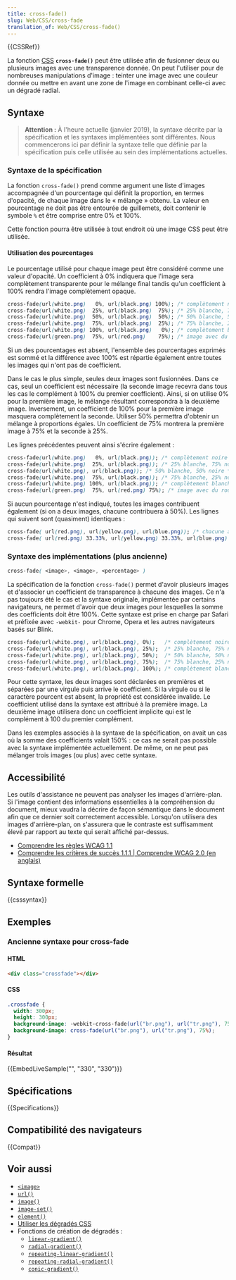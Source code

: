 ```yaml
---
title: cross-fade()
slug: Web/CSS/cross-fade
translation_of: Web/CSS/cross-fade()
---
```


{{CSSRef}}

La fonction [CSS](/fr/docs/Web/CSS) **`cross-fade()`** peut être utilisée afin de fusionner deux ou plusieurs images avec une transparence donnée.
On peut l'utiliser pour de nombreuses manipulations d'image&nbsp;: teinter une image avec une couleur donnée ou mettre en avant une zone de l'image en combinant celle-ci avec un dégradé radial.

## Syntaxe

> **Attention :** À l'heure actuelle (janvier 2019), la syntaxe décrite par la spécification et les syntaxes implémentées sont différentes. Nous commencerons ici par définir la syntaxe telle que définie par la spécification puis celle utilisée au sein des implémentations actuelles.

### Syntaxe de la spécification

La fonction `cross-fade()` prend comme argument une liste d'images accompagnée d'un pourcentage qui définit la proportion, en termes d'opacité, de chaque image dans le «&nbsp;mélange&nbsp;» obtenu. La valeur en pourcentage ne doit pas être entourée de guillemets, doit contenir le symbole `%` et être comprise entre 0% et 100%.

Cette fonction pourra être utilisée à tout endroit où une image CSS peut être utilisée.

#### Utilisation des pourcentages

Le pourcentage utilisé pour chaque image peut être considéré comme une valeur d'opacité. Un coefficient à 0% indiquera que l'image sera complètement transparente pour le mélange final tandis qu'un coefficient à 100% rendra l'image complètement opaque.

```css
cross-fade(url(white.png)   0%, url(black.png) 100%); /* complètement noire */
cross-fade(url(white.png)  25%, url(black.png)  75%); /* 25% blanche, 75% noire*/
cross-fade(url(white.png)  50%, url(black.png)  50%); /* 50% blanche, 50% noire */
cross-fade(url(white.png)  75%, url(black.png)  25%); /* 75% blanche, 25% noire */
cross-fade(url(white.png) 100%, url(black.png)   0%); /* complètement blanche */
cross-fade(url(green.png)  75%, url(red.png)    75%); /* image avec du rouge et vert à 75% */
```

Si un des pourcentages est absent, l'ensemble des pourcentages exprimés est sommé et la différence avec 100% est répartie également entre toutes les images qui n'ont pas de coefficient.

Dans le cas le plus simple, seules deux images sont fusionnées. Dans ce cas, seul un coefficient est nécessaire (la seconde image recevra dans tous les cas le complément à 100% du premier coefficient). Ainsi, si on utilise 0% pour la première image, le mélange résultant correspondra à la deuxième image. Inversement, un coefficient de 100% pour la première image masquera complètement la seconde. Utiliser 50% permettra d'obtenir un mélange à proportions égales. Un coefficient de 75% montrera la première image à 75% et la seconde à 25%.

Les lignes précédentes peuvent ainsi s'écrire également&nbsp;:

```css
cross-fade(url(white.png)   0%, url(black.png)); /* complètement noire */
cross-fade(url(white.png)  25%, url(black.png)); /* 25% blanche, 75% noire*/
cross-fade(url(white.png), url(black.png)); /* 50% blanche, 50% noire */
cross-fade(url(white.png)  75%, url(black.png)); /* 75% blanche, 25% noire */
cross-fade(url(white.png) 100%, url(black.png)); /* complètement blanche */
cross-fade(url(green.png)  75%, url(red.png) 75%); /* image avec du rouge et vert à 75% */
```

Si aucun pourcentage n'est indiqué, toutes les images contribuent également (si on a deux images, chacune contribuera à 50%). Les lignes qui suivent sont (quasiment) identiques&nbsp;:

```css
cross-fade( url(red.png), url(yellow.png), url(blue.png)); /* chacune aura 33.3333% d'opacité */
cross-fade( url(red.png) 33.33%, url(yellow.png) 33.33%, url(blue.png) 33.33%);
```

### Syntaxe des implémentations (plus ancienne)

```css
cross-fade( <image>, <image>, <percentage> )
```

La spécification de la fonction `cross-fade()` permet d'avoir plusieurs images et d'associer un coefficient de transparence à chacune des images. Ce n'a pas toujours été le cas et la syntaxe originale, implémentée par certains navigateurs, ne permet d'avoir que deux images pour lesquelles la somme des coefficients doit être 100%. Cette syntaxe est prise en charge par Safari et préfixée avec `-webkit-` pour Chrome, Opera et les autres navigateurs basés sur Blink.

```css
cross-fade(url(white.png), url(black.png), 0%);   /* complètement noire */
cross-fade(url(white.png), url(black.png), 25%);  /* 25% blanche, 75% noire */
cross-fade(url(white.png), url(black.png), 50%);  /* 50% blanche, 50% noire */
cross-fade(url(white.png), url(black.png), 75%);  /* 75% blanche, 25% noire */
cross-fade(url(white.png), url(black.png), 100%); /* complètement blanche */
```

Pour cette syntaxe, les deux images sont déclarées en premières et séparées par une virgule puis arrive le coefficient. Si la virgule ou si le caractère pourcent est absent, la propriété est considérée invalide. Le coefficient utilisé dans la syntaxe est attribué à la première image. La deuxième image utilisera donc un coefficient implicite qui est le complément à 100 du premier complément.

Dans les exemples associés à la syntaxe de la spécification, on avait un cas où la somme des coefficients valait 150%&nbsp;: ce cas ne serait pas possible avec la syntaxe implémentée actuellement. De même, on ne peut pas mélanger trois images (ou plus) avec cette syntaxe.

## Accessibilité

Les outils d'assistance ne peuvent pas analyser les images d'arrière-plan. Si l'image contient des informations essentielles à la compréhension du document, mieux vaudra la décrire de façon sémantique dans le document afin que ce dernier soit correctement accessible. Lorsqu'on utilisera des images d'arrière-plan, on s'assurera que le contraste est suffisamment élevé par rapport au texte qui serait affiché par-dessus.

- [Comprendre les règles WCAG 1.1](/fr/docs/Web/Accessibility/Understanding_WCAG/Perceivable#Guideline_1.1_—_Providing_text_alternatives_for_non-text_content)
- [Comprendre les critères de succès 1.1.1 | Comprendre WCAG 2.0 (en anglais)](https://www.w3.org/TR/2016/NOTE-UNDERSTANDING-WCAG20-20161007/text-equiv-all.html)

## Syntaxe formelle

{{csssyntax}}

## Exemples

### Ancienne syntaxe pour cross-fade

#### HTML

```html
<div class="crossfade"></div>
```

#### CSS

```css
.crossfade {
  width: 300px;
  height: 300px;
  background-image: -webkit-cross-fade(url("br.png"), url("tr.png"), 75%);
  background-image: cross-fade(url("br.png"), url("tr.png"), 75%);
}
```

#### Résultat

{{EmbedLiveSample("", "330", "330")}}

## Spécifications

{{Specifications}}

## Compatibilité des navigateurs

{{Compat}}

## Voir aussi

- [`<image>`](/fr/docs/Web/CSS/image)
- [`url()`](</fr/docs/Web/CSS/url()>)
- [`image()`](</fr/docs/Web/CSS/image/image()>)
- [`image-set()`](</fr/docs/Web/CSS/image/image-set()>)
- [`element()`](</fr/docs/Web/CSS/element()>)
- [Utiliser les dégradés CSS](/fr/docs/Web/CSS/CSS_Images/Using_CSS_gradients)
- Fonctions de création de dégradés&nbsp;:
  - [`linear-gradient()`](/fr/docs/Web/CSS/gradient/linear-gradient)
  - [`radial-gradient()`](/fr/docs/Web/CSS/gradient/radial-gradient)
  - [`repeating-linear-gradient()`](/fr/docs/Web/CSS/gradient/repeating-linear-gradient)
  - [`repeating-radial-gradient()`](/fr/docs/Web/CSS/gradient/repeating-radial-gradient)
  - [`conic-gradient()`](/fr/docs/Web/CSS/gradient/conic-gradient)
